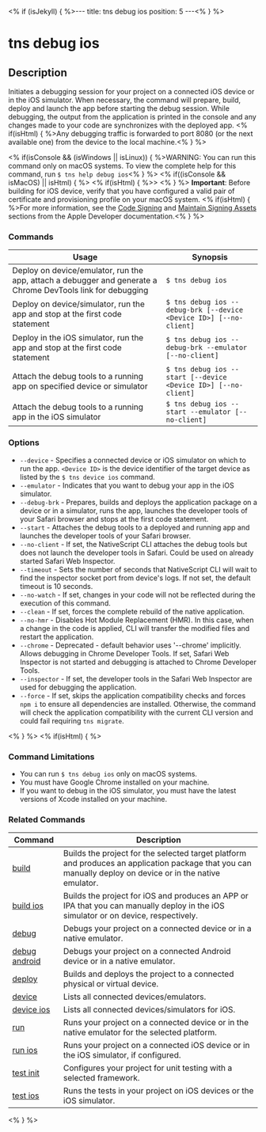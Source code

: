 <% if (isJekyll) { %>---
title: tns debug ios
position: 5
---<% } %>

# tns debug ios

## Description

Initiates a debugging session for your project on a connected iOS device or in the iOS simulator. When necessary, the command will prepare, build, deploy and launch the app before starting the debug session. While debugging, the output from the application is printed in the console and any changes made to your code are synchronizes with the deployed app. <% if(isHtml) { %>Any debugging traffic is forwarded to port 8080 (or the next available one) from the device to the local machine.<% } %>

<% if(isConsole && (isWindows || isLinux)) { %>WARNING: You can run this command only on macOS systems. To view the complete help for this command, run `$ tns help debug ios`<% } %>
<% if((isConsole && isMacOS) || isHtml) { %>
<% if(isHtml) { %>> <% } %> **Important**: Before building for iOS device, verify that you have configured a valid pair of certificate and provisioning profile on your macOS system. <% if(isHtml) { %>For more information, see the [Code Signing](https://developer.apple.com/support/code-signing/) and [Maintain Signing Assets](https://help.apple.com/xcode/mac/current/#/dev3a05256b8) sections from the Apple Developer documentation.<% } %>

### Commands

Usage | Synopsis
---|---
Deploy on device/emulator, run the app, attach a debugger and generate a Chrome DevTools link for debugging | `$ tns debug ios`
Deploy on device/simulator, run the app and stop at the first code statement | `$ tns debug ios --debug-brk [--device <Device ID>] [--no-client]`
Deploy in the iOS simulator, run the app and stop at the first code statement | `$ tns debug ios --debug-brk --emulator [--no-client]`
Attach the debug tools to a running app on specified device or simulator| `$ tns debug ios --start [--device <Device ID>] [--no-client]`
Attach the debug tools to a running app in the iOS simulator | `$ tns debug ios --start --emulator [--no-client]`

### Options

* `--device` - Specifies a connected device or iOS simulator on which to run the app. `<Device ID>` is the device identifier of the target device as listed by the `$ tns device ios` command.
* `--emulator` - Indicates that you want to debug your app in the iOS simulator.
* `--debug-brk` - Prepares, builds and deploys the application package on a device or in a simulator, runs the app, launches the developer tools of your Safari browser and stops at the first code statement.
* `--start` - Attaches the debug tools to a deployed and running app and launches the developer tools of your Safari browser.
* `--no-client` - If set, the NativeScript CLI attaches the debug tools but does not launch the developer tools in Safari. Could be used on already started Safari Web Inspector.
* `--timeout` - Sets the number of seconds that NativeScript CLI will wait to find the inspector socket port from device's logs. If not set, the default timeout is 10 seconds.
* `--no-watch` - If set, changes in your code will not be reflected during the execution of this command.
* `--clean` - If set, forces the complete rebuild of the native application.
* `--no-hmr` - Disables Hot Module Replacement (HMR). In this case, when a change in the code is applied, CLI will transfer the modified files and restart the application.
* `--chrome` - Deprecated - default behavior uses '--chrome' implicitly. Allows debugging in Chrome Developer Tools. If set, Safari Web Inspector is not started and debugging is attached to Chrome Developer Tools.
* `--inspector` - If set, the developer tools in the Safari Web Inspector are used for debugging the application.
* `--force` - If set, skips the application compatibility checks and forces `npm i` to ensure all dependencies are installed. Otherwise, the command will check the application compatibility with the current CLI version and could fail requiring `tns migrate`.

<% } %>
<% if(isHtml) { %>

### Command Limitations

* You can run `$ tns debug ios` only on macOS systems.
* You must have Google Chrome installed on your machine.
* If you want to debug in the iOS simulator, you must have the latest versions of Xcode installed on your machine.

### Related Commands

Command | Description
----------|----------
[build](build.html) | Builds the project for the selected target platform and produces an application package that you can manually deploy on device or in the native emulator.
[build ios](build-ios.html) | Builds the project for iOS and produces an APP or IPA that you can manually deploy in the iOS simulator or on device, respectively.
[debug](debug.html) | Debugs your project on a connected device or in a native emulator.
[debug android](debug-android.html) | Debugs your project on a connected Android device or in a native emulator.
[deploy](deploy.html) | Builds and deploys the project to a connected physical or virtual device.
[device](../../device/device.html) | Lists all connected devices/emulators.
[device ios](../../device/device-ios.html) | Lists all connected devices/simulators for iOS.
[run](run.html) | Runs your project on a connected device or in the native emulator for the selected platform.
[run ios](run-ios.html) | Runs your project on a connected iOS device or in the iOS simulator, if configured.
[test init](test-init.html) | Configures your project for unit testing with a selected framework.
[test ios](test-ios.html) | Runs the tests in your project on iOS devices or the iOS simulator.
<% } %>

